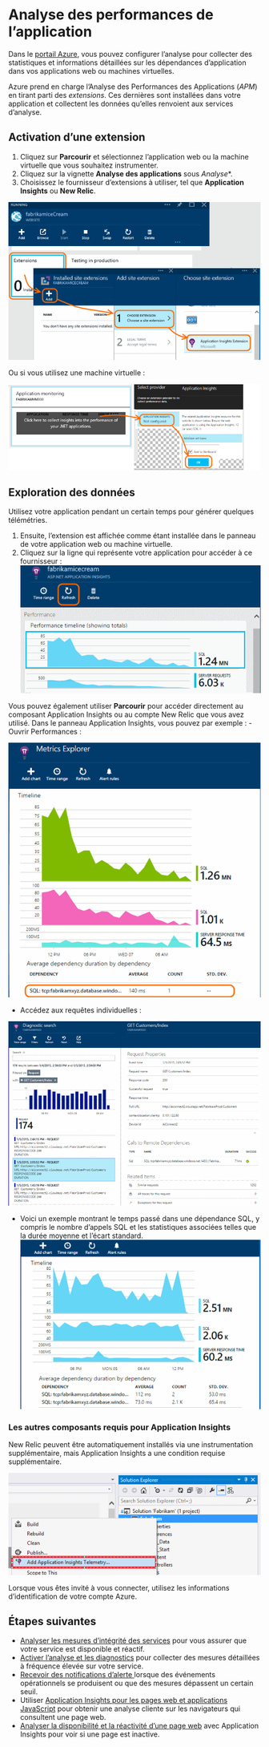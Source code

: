 <properties 
   pageTitle="Analyse des performances de l’application" 
   description="Chargement et temps de réponse des graphiques, informations sur les dépendances et définition d’alertes sur les performances." 
   services="azure-portal" 
   documentationCenter="na" 
   authors="alancameronwills" 
   manager="keboyd"/> 

<tags 
   ms.service="azure-portal" 
   ms.workload="na"
   ms.tgt_pltfrm="na"
   ms.devlang="na"
   ms.topic="article"
   ms.date="04/28/2015"
   ms.author="awills"/> 

# Analyse des performances de l’application 

Dans le [portail Azure](http://portal.azure.com), vous pouvez configurer l’analyse pour collecter des statistiques et informations détaillées sur les dépendances d’application dans vos applications web ou machines virtuelles. 

Azure prend en charge l’Analyse des Performances des Applications (*APM*) en tirant parti des *extensions*. Ces dernières sont installées dans votre application et collectent les données qu’elles renvoient aux services d’analyse. 

## Activation d’une extension 

1. Cliquez sur **Parcourir** et sélectionnez l’application web ou la machine virtuelle que vous souhaitez instrumenter. 
2. Cliquez sur la vignette **Analyse des applications** sous *Analyse**. 
3. Choisissez le fournisseur d’extensions à utiliser, tel que **Application Insights** ou **New Relic**. 

![Web app APM](./media/insights-perf-analytics/05-extend.png) 

Ou si vous utilisez une machine virtuelle : 

![Virtual machine](./media/insights-perf-analytics/10-vm1.png)

## Exploration des données 
Utilisez votre application pendant un certain temps pour générer quelques télémétries. 

1. Ensuite, l’extension est affichée comme étant installée dans le panneau de votre application web ou machine virtuelle. 
2. Cliquez sur la ligne qui représente votre application pour accéder à ce fournisseur : 
![Click Refresh](./media/insights-perf-analytics/06-overview.png) 

Vous pouvez également utiliser **Parcourir** pour accéder directement au composant Application Insights ou au compte New Relic que vous avez utilisé. Dans le panneau Application Insights, vous pouvez par exemple : - Ouvrir Performances : 

![Dans le panneau de vue d’ensemble Application Insights, cliquez sur la vignette Performances](./media/insights-perf-analytics/07-dependency.png) 

- Accédez aux requêtes individuelles : 

![Dans la grille, cliquez sur une dépendance pour voir les requêtes associées.](./media/insights-perf-analytics/08-requests.png)
 
- Voici un exemple montrant le temps passé dans une dépendance SQL, y compris le nombre d’appels SQL et les statistiques associées telles que la durée moyenne et l’écart standard. 
![](./media/insights-perf-analytics/01-example.png) 

### Les autres composants requis pour Application Insights 

New Relic peuvent être automatiquement installés via une instrumentation supplémentaire, mais Application Insights a une condition requise supplémentaire. 

![Dans la boîte de dialogue Nouveau projet, cochez Ajouter Application Insights](./media/insights-perf-analytics/03-add.png) 

Lorsque vous êtes invité à vous connecter, utilisez les informations d’identification de votre compte Azure. 

## Étapes suivantes 
* [Analyser les mesures d’intégrité des services](insights-how-to-customize-monitoring.md) pour vous assurer que votre service est disponible et réactif. 
* [Activer l’analyse et les diagnostics](insights-how-to-use-diagnostics.md) pour collecter des mesures détaillées à fréquence élevée sur votre service. 
* [Recevoir des notifications d’alerte ](insights-receive-alert-notifications.md) lorsque des événements opérationnels se produisent ou que des mesures dépassent un certain seuil. 
* Utiliser [Application Insights pour les pages web et applications JavaScript](app-insights-web-track-usage.md) pour obtenir une analyse cliente sur les navigateurs qui consultent une page web. 
* [Analyser la disponibilité et la réactivité d’une page web](app-insights-monitor-web-app-availability.md) avec Application Insights pour voir si une page est inactive.

<!--HONumber=54-->